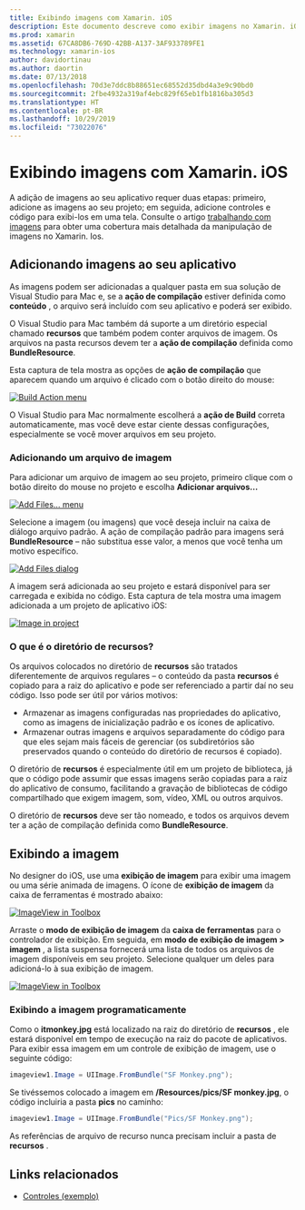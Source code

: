 ```yaml
---
title: Exibindo imagens com Xamarin. iOS
description: Este documento descreve como exibir imagens no Xamarin. iOS. Ele aborda a adição de imagens a um aplicativo de forma programática ou por meio do designer do iOS.
ms.prod: xamarin
ms.assetid: 67CA8DB6-769D-42BB-A137-3AF933789FE1
ms.technology: xamarin-ios
author: davidortinau
ms.author: daortin
ms.date: 07/13/2018
ms.openlocfilehash: 70d3e7ddc8b88651ec68552d35dbd4a3e9c90bd0
ms.sourcegitcommit: 2fbe4932a319af4ebc829f65eb1fb1816ba305d3
ms.translationtype: HT
ms.contentlocale: pt-BR
ms.lasthandoff: 10/29/2019
ms.locfileid: "73022076"
---
```

# <a name="displaying-images-with-xamarinios"></a>Exibindo imagens com Xamarin. iOS

A adição de imagens ao seu aplicativo requer duas etapas: primeiro, adicione as imagens ao seu projeto; em seguida, adicione controles e código para exibi-los em uma tela. Consulte o artigo [trabalhando com imagens](~/ios/app-fundamentals/images-icons/index.md) para obter uma cobertura mais detalhada da manipulação de imagens no Xamarin. Ios.

## <a name="adding-images-to-your-app"></a>Adicionando imagens ao seu aplicativo

As imagens podem ser adicionadas a qualquer pasta em sua solução de Visual Studio para Mac e, se a **ação de compilação** estiver definida como **conteúdo** , o arquivo será incluído com seu aplicativo e poderá ser exibido.

O Visual Studio para Mac também dá suporte a um diretório especial chamado **recursos** que também podem conter arquivos de imagem. Os arquivos na pasta recursos devem ter a **ação de compilação** definida como **BundleResource**.

Esta captura de tela mostra as opções de **ação de compilação** que aparecem quando um arquivo é clicado com o botão direito do mouse:

 [![](image-images/image30a.png "Build Action menu")](image-images/image30a.png#lightbox)

O Visual Studio para Mac normalmente escolherá a **ação de Build** correta automaticamente, mas você deve estar ciente dessas configurações, especialmente se você mover arquivos em seu projeto.

### <a name="adding-an-image-file"></a>Adicionando um arquivo de imagem

Para adicionar um arquivo de imagem ao seu projeto, primeiro clique com o botão direito do mouse no projeto e escolha **Adicionar arquivos...**

 [![](image-images/image31a.png "Add Files... menu")](image-images/image31a.png#lightbox)

Selecione a imagem (ou imagens) que você deseja incluir na caixa de diálogo arquivo padrão. A ação de compilação padrão para imagens será **BundleResource** – não substitua esse valor, a menos que você tenha um motivo específico.

 [![](image-images/image32a.png "Add Files dialog")](image-images/image32a.png#lightbox)

A imagem será adicionada ao seu projeto e estará disponível para ser carregada e exibida no código. Esta captura de tela mostra uma imagem adicionada a um projeto de aplicativo iOS:

 [![](image-images/image33a.png "Image in project")](image-images/image33a.png#lightbox)

### <a name="what-is-the-resources-directory"></a>O que é o diretório de recursos?

Os arquivos colocados no diretório de **recursos** são tratados diferentemente de arquivos regulares – o conteúdo da pasta **recursos** é copiado para a raiz do aplicativo e pode ser referenciado a partir daí no seu código. Isso pode ser útil por vários motivos:

- Armazenar as imagens configuradas nas propriedades do aplicativo, como as imagens de inicialização padrão e os ícones de aplicativo.
- Armazenar outras imagens e arquivos separadamente do código para que eles sejam mais fáceis de gerenciar (os subdiretórios são preservados quando o conteúdo do diretório de recursos é copiado).

O diretório de **recursos** é especialmente útil em um projeto de biblioteca, já que o código pode assumir que essas imagens serão copiadas para a raiz do aplicativo de consumo, facilitando a gravação de bibliotecas de código compartilhado que exigem imagem, som, vídeo, XML ou outros arquivos.

O diretório de **recursos** deve ser tão nomeado, e todos os arquivos devem ter a ação de compilação definida como **BundleResource**.

## <a name="displaying-the-image"></a>Exibindo a imagem

No designer do iOS, use uma **exibição de imagem** para exibir uma imagem ou uma série animada de imagens. O ícone de **exibição de imagem** da caixa de ferramentas é mostrado abaixo:

 [![](image-images/image35a.png "ImageView in Toolbox")](image-images/image35.png#lightbox)

Arraste o **modo de exibição de imagem** da **caixa de ferramentas** para o controlador de exibição. Em seguida, em **modo de exibição de imagem > imagem** , a lista suspensa fornecerá uma lista de todos os arquivos de imagem disponíveis em seu projeto. Selecione qualquer um deles para adicioná-lo à sua exibição de imagem.

 [![](image-images/image36a.png "ImageView in Toolbox")](image-images/image36.png#lightbox)

### <a name="displaying-the-image-programmatically"></a>Exibindo a imagem programaticamente

Como o **itmonkey.jpg** está localizado na raiz do diretório de **recursos** , ele estará disponível em tempo de execução na raiz do pacote de aplicativos. Para exibir essa imagem em um controle de exibição de imagem, use o seguinte código:

```csharp
imageview1.Image = UIImage.FromBundle("SF Monkey.png");
```

Se tivéssemos colocado a imagem em **/Resources/pics/SF monkey.jpg**, o código incluiria a pasta **pics** no caminho:

```csharp
imageview1.Image = UIImage.FromBundle("Pics/SF Monkey.png");
```

As referências de arquivo de recurso nunca precisam incluir a pasta de **recursos** .

## <a name="related-links"></a>Links relacionados

- [Controles (exemplo)](https://docs.microsoft.com/samples/xamarin/ios-samples/controls)
